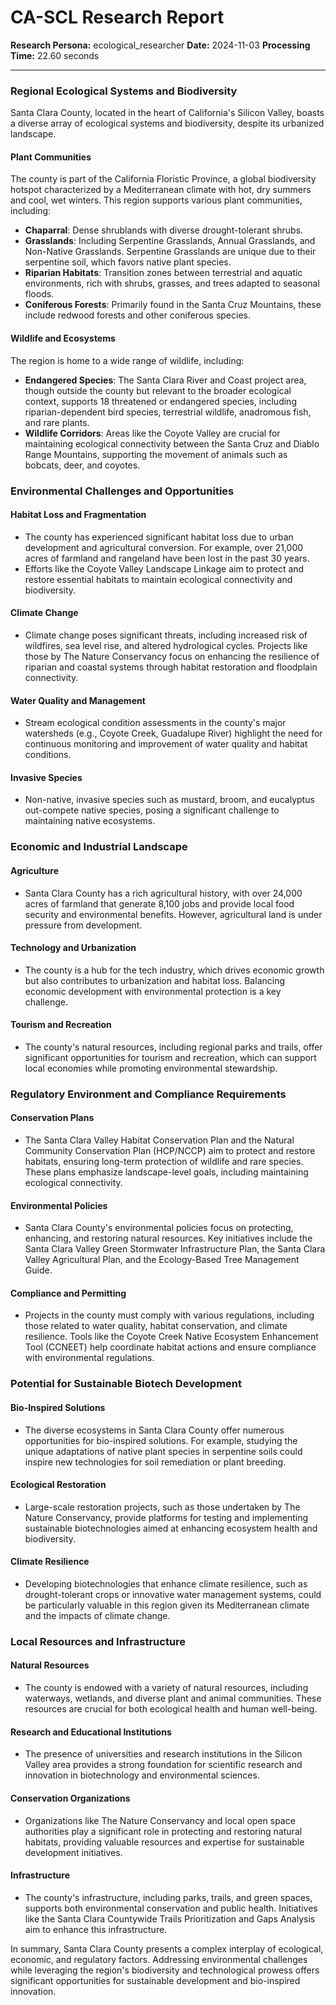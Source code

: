 # CA-SCL Research Report

**Research Persona:** ecological_researcher
**Date:** 2024-11-03
**Processing Time:** 22.60 seconds

---

### Regional Ecological Systems and Biodiversity

Santa Clara County, located in the heart of California's Silicon Valley, boasts a diverse array of ecological systems and biodiversity, despite its urbanized landscape.

#### Plant Communities
The county is part of the California Floristic Province, a global biodiversity hotspot characterized by a Mediterranean climate with hot, dry summers and cool, wet winters. This region supports various plant communities, including:
- **Chaparral**: Dense shrublands with diverse drought-tolerant shrubs.
- **Grasslands**: Including Serpentine Grasslands, Annual Grasslands, and Non-Native Grasslands. Serpentine Grasslands are unique due to their serpentine soil, which favors native plant species.
- **Riparian Habitats**: Transition zones between terrestrial and aquatic environments, rich with shrubs, grasses, and trees adapted to seasonal floods.
- **Coniferous Forests**: Primarily found in the Santa Cruz Mountains, these include redwood forests and other coniferous species.

#### Wildlife and Ecosystems
The region is home to a wide range of wildlife, including:
- **Endangered Species**: The Santa Clara River and Coast project area, though outside the county but relevant to the broader ecological context, supports 18 threatened or endangered species, including riparian-dependent bird species, terrestrial wildlife, anadromous fish, and rare plants.
- **Wildlife Corridors**: Areas like the Coyote Valley are crucial for maintaining ecological connectivity between the Santa Cruz and Diablo Range Mountains, supporting the movement of animals such as bobcats, deer, and coyotes.

### Environmental Challenges and Opportunities

#### Habitat Loss and Fragmentation
- The county has experienced significant habitat loss due to urban development and agricultural conversion. For example, over 21,000 acres of farmland and rangeland have been lost in the past 30 years.
- Efforts like the Coyote Valley Landscape Linkage aim to protect and restore essential habitats to maintain ecological connectivity and biodiversity.

#### Climate Change
- Climate change poses significant threats, including increased risk of wildfires, sea level rise, and altered hydrological cycles. Projects like those by The Nature Conservancy focus on enhancing the resilience of riparian and coastal systems through habitat restoration and floodplain connectivity.

#### Water Quality and Management
- Stream ecological condition assessments in the county's major watersheds (e.g., Coyote Creek, Guadalupe River) highlight the need for continuous monitoring and improvement of water quality and habitat conditions.

#### Invasive Species
- Non-native, invasive species such as mustard, broom, and eucalyptus out-compete native species, posing a significant challenge to maintaining native ecosystems.

### Economic and Industrial Landscape

#### Agriculture
- Santa Clara County has a rich agricultural history, with over 24,000 acres of farmland that generate 8,100 jobs and provide local food security and environmental benefits. However, agricultural land is under pressure from development.

#### Technology and Urbanization
- The county is a hub for the tech industry, which drives economic growth but also contributes to urbanization and habitat loss. Balancing economic development with environmental protection is a key challenge.

#### Tourism and Recreation
- The county's natural resources, including regional parks and trails, offer significant opportunities for tourism and recreation, which can support local economies while promoting environmental stewardship.

### Regulatory Environment and Compliance Requirements

#### Conservation Plans
- The Santa Clara Valley Habitat Conservation Plan and the Natural Community Conservation Plan (HCP/NCCP) aim to protect and restore habitats, ensuring long-term protection of wildlife and rare species. These plans emphasize landscape-level goals, including maintaining ecological connectivity.

#### Environmental Policies
- Santa Clara County's environmental policies focus on protecting, enhancing, and restoring natural resources. Key initiatives include the Santa Clara Valley Green Stormwater Infrastructure Plan, the Santa Clara Valley Agricultural Plan, and the Ecology-Based Tree Management Guide.

#### Compliance and Permitting
- Projects in the county must comply with various regulations, including those related to water quality, habitat conservation, and climate resilience. Tools like the Coyote Creek Native Ecosystem Enhancement Tool (CCNEET) help coordinate habitat actions and ensure compliance with environmental regulations.

### Potential for Sustainable Biotech Development

#### Bio-Inspired Solutions
- The diverse ecosystems in Santa Clara County offer numerous opportunities for bio-inspired solutions. For example, studying the unique adaptations of native plant species in serpentine soils could inspire new technologies for soil remediation or plant breeding.

#### Ecological Restoration
- Large-scale restoration projects, such as those undertaken by The Nature Conservancy, provide platforms for testing and implementing sustainable biotechnologies aimed at enhancing ecosystem health and biodiversity.

#### Climate Resilience
- Developing biotechnologies that enhance climate resilience, such as drought-tolerant crops or innovative water management systems, could be particularly valuable in this region given its Mediterranean climate and the impacts of climate change.

### Local Resources and Infrastructure

#### Natural Resources
- The county is endowed with a variety of natural resources, including waterways, wetlands, and diverse plant and animal communities. These resources are crucial for both ecological health and human well-being.

#### Research and Educational Institutions
- The presence of universities and research institutions in the Silicon Valley area provides a strong foundation for scientific research and innovation in biotechnology and environmental sciences.

#### Conservation Organizations
- Organizations like The Nature Conservancy and local open space authorities play a significant role in protecting and restoring natural habitats, providing valuable resources and expertise for sustainable development initiatives.

#### Infrastructure
- The county's infrastructure, including parks, trails, and green spaces, supports both environmental conservation and public health. Initiatives like the Santa Clara Countywide Trails Prioritization and Gaps Analysis aim to enhance this infrastructure.

In summary, Santa Clara County presents a complex interplay of ecological, economic, and regulatory factors. Addressing environmental challenges while leveraging the region's biodiversity and technological prowess offers significant opportunities for sustainable development and bio-inspired innovation.